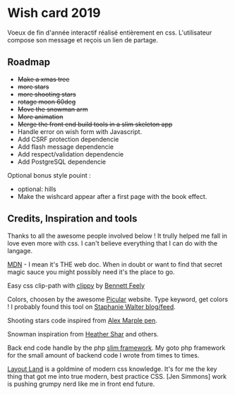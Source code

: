 # Wish card 2019
Voeux de fin d'année interactif réalisé entièrement en css. L'utilisateur compose son message et reçois un lien de partage.

## Roadmap
- ~~Make a xmas tree~~
- ~~more stars~~
- ~~more shooting stars~~
- ~~rotage moon 60deg~~
- ~~Move the snowman arm~~
- ~~More animation~~
- ~~Merge the front end build tools in a slim skeleton app~~
- Handle error on wish form with Javascript.
- Add CSRF protection dependencie
- Add flash message dependencie
- Add respect/validation dependencie
- Add PostgreSQL dependencie

Optional bonus style pouint :
- optional: hills
- Make the wishcard appear after a first page with the book effect.

## Credits, Inspiration and tools

Thanks to all the awesome people involved below ! It trully helped me fall in love even more with css. I can't believe everything that I can do with the langage.

[MDN](https://developer.mozilla.org) - I mean it's THE web doc. When in doubt or want to find that secret magic sauce you might possibly need it's the place to go.

Easy css clip-path with [clippy](https://bennettfeely.com/clippy/) by [Bennett Feely](https://bennettfeely.com/)

Colors, choosen by the awesome [Picular](https://picular.co/) website. Type keyword, get colors ! I probably found this tool on [Staphanie Walter blog/feed](https://stephaniewalter.design/).

Shooting stars code inspired from [Alex Marple pen](https://codepen.io/alexmarple/pen/moBuj).

Snowman inspiration from [Heather Shar](https://codepen.io/heatheraislinn/pen/maRzbN) and others.

Back end code handle by the php [slim framework](https://www.slimframework.com). My goto php framework for the small amount of backend code I wrote from times to times.

[Layout Land](https://www.youtube.com/channel/UC7TizprGknbDalbHplROtag/videos) is a goldmine of modern css knowledge. It's for me the key thing that got me into true modern, best practice CSS. [Jen Simmons] work is pushing grumpy nerd like me in front end future.
